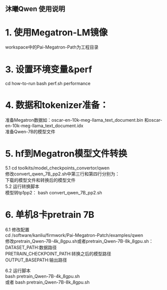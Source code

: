 ## 沐曦Qwen 使用说明

# 1. 使用Megatron-LM镜像
workspace中的Pai-Megatron-Path为工程目录  

# 3. 设置环境变量&perf
cd how-to-run
bash perf.sh performance

# 4. 数据和tokenizer准备：
准备Megatron数据如：oscar-en-10k-meg-llama_text_document.bin 和oscar-en-10k-meg-llama_text_document.idx  
准备Qwen-7B的模型文件  

# 5. hf到Megatron模型文件转换
5.1 cd toolkits/model_checkpoints_convertor/qwen  
修改convert_qwen_7B_pp2.sh中第三行和第四行分别为：  
下载的模型文件和转换后的模型文件  
5.2 运行转换脚本  
模型转tp1pp2： 
bash convert_qwen_7B_pp2.sh  

# 6. 单机8卡pretrain 7B
6.1 修改配置  
cd /software/kanliu/firmwork/Pai-Megatron-Patch/examples/qwen    
修改pretrain_Qwen-7B-4k_8gpu.sh或者pretrain_Qwen-7B-8k_8gpu.sh：  
DATASET_PATH:数据路径   
PRETRAIN_CHECKPOINT_PATH:转换之后的模型路径   
OUTPUT_BASEPATH:输出路径   

6.2 运行脚本  
bash pretrain_Qwen-7B-4k_8gpu.sh  
或者
bash pretrain_Qwen-7B-8k_8gpu.sh
